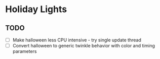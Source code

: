 # Holiday Lights



## TODO

- [ ] Make halloween less CPU intensive - try single update thread
- [ ] Convert halloween to generic twinkle behavior with color and timing parameters